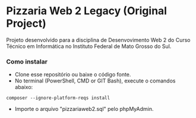 # Pizzaria Web 2 Legacy (Original Project)

Projeto desenvolvido para a disciplina de Desenvovimento Web 2 do Curso Técnico em Informática no Instituto Federal de Mato Grosso do Sul.


### Como instalar
- Clone esse repositório ou baixe o código fonte.
- No terminal (PowerShell, CMD or GIT Bash), execute o comandos abaixo: 
```properties  
composer --ignore-platform-reqs install 
```
- Importe o arquivo "pizzariaweb2.sql" pelo phpMyAdmin.

